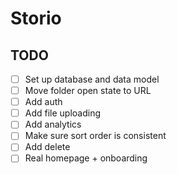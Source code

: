 # Storio

## TODO

- [ ] Set up database and data model
- [ ] Move folder open state to URL
- [ ] Add auth
- [ ] Add file uploading
- [ ] Add analytics
- [ ] Make sure sort order is consistent
- [ ] Add delete
- [ ] Real homepage + onboarding
